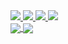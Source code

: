 <div>
 <a href="https://qiskit.org/" target="blank">
  <img src="https://custom-icon-badges.demolab.com/badge/-Qiskit-6929c4?style=for-the-badge&logoColor=white&logo=qiskit"/>
 </a>
  <a href='https://www.kevintian.me/' target="_blank">
    <img src='https://custom-icon-badges.demolab.com/badge/-Portfolio-blue?style=for-the-badge&logoColor=white&logo=repo'/>
  </a>

  <a href="https://www.linkedin.com/in/kt474/" target="_blank">
    <img src = 'https://custom-icon-badges.demolab.com/badge/-LinkedIn-F25278?style=for-the-badge&logo=linkedin&logoColor=white'/>
  </a>

  <a href="https://www.worldcubeassociation.org/persons/2013TIAN01" target="_blank">
    <img src = 'https://custom-icon-badges.demolab.com/badge/-speedcubing-orange?style=for-the-badge&logo=nintendogamecube&logoColor=white'/>
  </a>
 
  <br/>
 <a href = "https://github.com/anuraghazra/github-readme-stats" target="_blank">
  <img align="center" src = "https://github-readme-stats.vercel.app/api?username=kt474&theme=buefy&show_icons=true&"/>
 </a>
 <img align="center" src="https://streak-stats.demolab.com?user=kt474&theme=buefy"/>
 </div>
   

